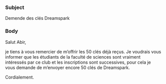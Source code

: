 ﻿### Subject
Demende des clés Dreamspark
### Body
Salut Abir,

je tiens à vous remercier de m’offrir les 50 clés déjà reçus. Je voudrais vous informer que les étudiants de la faculté de sciences sont vraiment intéressés par ce club et les inscriptions sont successives, pour cela je vous demande de m’envoyer encore 50 clés de Dreamspark. 

Cordialement.
